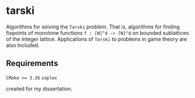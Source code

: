 # tarski

Algorithms for solving the `Tarski` problem. That is, algorithms for finding fixpoints of monotone functions `f : [N]^d -> [N]^d`
on bounded sublattices of the integer lattice. Applications of `Tarski` to problems in game theory are also included.

## Requirements
`CMake >= 3.26`
`soplex`


created for my dissertation.
